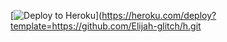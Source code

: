 [![Deploy to Heroku](https://www.herokucdn.com/deploy/button.svg)](https://heroku.com/deploy?template=https://github.com/Elijah-glitch/h.git
